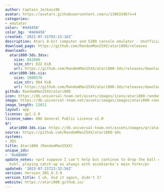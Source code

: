 ```yaml
---
author: Captain_Jerkass96
avatar: https://avatars.githubusercontent.com/u/13063346?v=4
categories:
- emulator
color: '#4d4458'
color_bg: '#4d4458'
created: '2021-07-31T03:15:16Z'
description: Atari 8-bit computer and 5200 console emulator - Unofficial CIA release
download_page: https://github.com/RandomMan25XX/atari800/releases
downloads:
  atari800-3ds.3dsx:
    size: 842600
    size_str: 822 KiB
    url: https://github.com/RandomMan25XX/atari800-3ds/releases/download/Version_3DS_0.3.9/atari800-3ds.3dsx
  atari800-3ds.cia:
    size: 1008576
    size_str: 984 KiB
    url: https://github.com/RandomMan25XX/atari800-3ds/releases/download/Version_3DS_0.3.9/atari800-3ds.cia
github: RandomMan25XX/atari800
icon: https://db.universal-team.net/assets/images/icons/atari800-randomman25xx.png
image: https://db.universal-team.net/assets/images/images/atari800-randomman25xx.png
image_length: 12011
layout: app
license: gpl-2.0
license_name: GNU General Public License v2.0
qr:
  atari800-3ds.cia: https://db.universal-team.net/assets/images/qr/atari800-3ds-cia.png
source: https://github.com/RandomMan25XX/atari800-3ds
systems:
- 3DS
title: Atari800 (RandomMan25XX)
unique_ids:
- '0xA8000'
update_notes: <p>I suppose I can't help but continue to drop the ball on this one
  huh?, playing catch-up as always with asiekierka's main fork</p>
updated: '2023-07-21T23:32:56Z'
version: Version_3DS_0.3.9
version_title: I uh, did it again, didn't I?
website: https://atari800.github.io/
---
```

